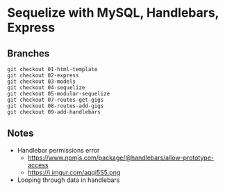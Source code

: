 # Sequelize with MySQL, Handlebars, Express

## Branches
```
git checkout 01-html-template
git checkout 02-express
git checkout 03-models
git checkout 04-sequelize
git checkout 05-modular-sequelize
git checkout 07-routes-get-gigs
git checkout 08-routes-add-gigs
git checkout 09-add-handlebars
```

## Notes
* Handlebar permissions error
  - https://www.npmjs.com/package/@handlebars/allow-prototype-access
  - https://i.imgur.com/aqqi5S5.png
* Looping through data in handlebars

